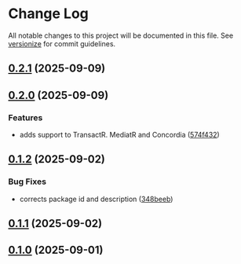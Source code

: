 # Change Log

All notable changes to this project will be documented in this file. See [versionize](https://github.com/versionize/versionize) for commit guidelines.

<a name="0.2.1"></a>
## [0.2.1](https://www.github.com/lucafabbri/SagaR/releases/tag/v0.2.1) (2025-09-09)

<a name="0.2.0"></a>
## [0.2.0](https://www.github.com/lucafabbri/SagaR/releases/tag/v0.2.0) (2025-09-09)

### Features

* adds support to TransactR. MediatR and Concordia ([574f432](https://www.github.com/lucafabbri/SagaR/commit/574f4326373fe80a30a5e5d4c003df5860c7bc74))

<a name="0.1.2"></a>
## [0.1.2](https://www.github.com/lucafabbri/SagaR/releases/tag/v0.1.2) (2025-09-02)

### Bug Fixes

* corrects package id and description ([348beeb](https://www.github.com/lucafabbri/SagaR/commit/348beeb0f754eab2bc73b2115a8e2aaf138d5a96))

<a name="0.1.1"></a>
## [0.1.1](https://www.github.com/lucafabbri/SagaR/releases/tag/v0.1.1) (2025-09-02)

<a name="0.1.0"></a>
## [0.1.0](https://www.github.com/lucafabbri/SagaR/releases/tag/v0.1.0) (2025-09-01)

